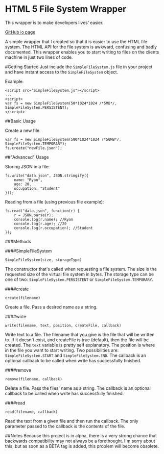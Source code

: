 HTML 5 File System Wrapper
===

This wrapper is to make developers lives' easier.

[GitHub io page](http://drroach.github.io/HTMLFileSystemWrapper/)

A simple wrapper that I created so that it is easier to use the HTML file system. The HTML API for the file system 
is awkward, confusing and badly documented. This wrapper enables you to start writing to files on the clients machine 
in just two lines of code.

#Getting Started
Just include the `SimpleFileSystem.js` file in your project and have instant access to the `SimpleFileSystem` object.

Example:

```JS
<script src="SimpleFileSystem.js"></script>
...
<script>
var fs = new SimpleFileSystem(50*1024*1024 /*5MB*/, SimpleFileSystem.PERSISTENT);
</script>
```

##Basic Usage

Create a new file:

```JS
var fs = new SimpleFileSystem(500*1024*1024 /*50MB*/, SimpleFileSystem.TEMPORARY);
fs.create("newFile.json");
```

##"Advanced" Usage

Storing JSON in a file:

```JS
fs.write("data.json", JSON.stringify({
    name: "Ryan",
    age: 20,
    occupation: "Student"
}));
```

Reading from a file (using previous file example):

```JS
fs.read("data.json", function(r) {
    r = JSON.parse(r);
    console.log(r.name); //Ryan
    console.log(r.age); //20
    console.log(r.occupation); //Student
});
```

###Methods

####SimpleFileSystem

```JS
SimpleFileSystem(size, storageType)
```

The constructor that's called when requesting a file system. The size is the 
requested size of the virtual file system in bytes. The storage type can be one of two: `SimpleFileSystem.PERSISTENT` or 
`SimpleFileSystem.TEMPORARY`.

####create

```JS
create(filename)
```

Create a file. Pass a desired name as a string.

####write

```JS
write(filename, text, position, createFile, callback)
```

Write text to a file. The filename that you give is the file that will 
be written to. If it doesn't exist, and createFile is true (default), then the file will be created. The `text` variable 
is pretty self explanatory. The position is where in the file you want to start writing. Two possibilities are: 
`SimpleFileSystem.START` and `SimpleFileSystem.END`. The callback is an optional callback to be called when write has 
successfully finished.

####remove

```JS
remove(filename, callback)
```

Delete a file. Pass the files' name as a string. The callback is an optional callback to be called when write has 
successfully finished.

####read

```JS
read(filename, callback)
```

Read the text from a given file and then run the callback. The only parameter passed to the 
callback is the contents of the file.

##Notes
Because this project is in alpha, there is a very strong chance that backwards compatibility may not always be a forethought. 
I'm sorry about this, but as soon as a BETA tag is added, this problem will become obsolete.
